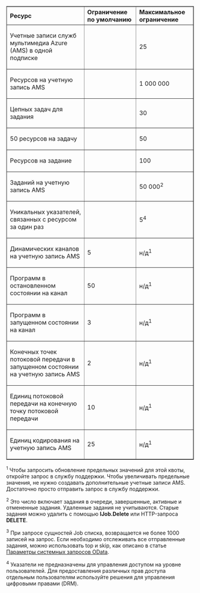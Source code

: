 <table cellspacing="0" border="1">
<tr>
   <th align="left" valign="middle">Ресурс</th>
   <th align="left" valign="middle">Ограничение по умолчанию</th>
   <th align="left" valign="middle">Максимальное ограничение</th>
</tr>
<tr>
   <td valign="middle"><p>Учетные записи служб мультимедиа Azure (AMS) в одной подписке</p></td>
   <td valign="middle"><p></p></td>
   <td valign="middle"><p>25</p></td>
</tr>
<tr>
   <td valign="middle"><p>Ресурсов на учетную запись AMS</p></td>
   <td valign="middle"><p></p></td>
   <td valign="middle"><p>1 000 000</p></td>
</tr>
<tr>
   <td valign="middle"><p>Цепных задач для задания</p></td>
   <td valign="middle"><p></p></td>
   <td valign="middle"><p>30</p></td>
</tr>
<tr>
   <td valign="middle"><p>50 ресурсов на задачу</p></td>
   <td valign="middle"><p></p></td>
   <td valign="middle"><p>50</p></td>
</tr>
<tr>
   <td valign="middle"><p>Ресурсов на задание</p></td>
   <td valign="middle"><p></p></td>
   <td valign="middle"><p>100</p></td>
</tr>
<tr>
   <td valign="middle"><p>Заданий на учетную запись AMS </p></td>
   <td valign="middle"><p></p></td>
   <td valign="middle"><p>50 000<sup>2</sup></p></td>
</tr>
<tr>
   <td valign="middle"><p>Уникальных указателей, связанных с ресурсом за один раз</p></td>
   <td valign="middle"><p></p></td>
   <td valign="middle"><p>5<sup>4</sup></p></td>
</tr>
<tr>
   <td valign="middle"><p>Динамических каналов на учетную запись AMS </p></td>
   <td valign="middle"><p>5</p></td>
   <td valign="middle"><p>н/д<sup>1</sup></p></td>
</tr>
<tr>
   <td valign="middle"><p>Программ в остановленном состоянии на канал </p></td>
   <td valign="middle"><p>50</p></td>
   <td valign="middle"><p>н/д<sup>1</sup></p></td>
</tr><tr>
   <td valign="middle"><p>Программ в запущенном состоянии на канал </p></td>
   <td valign="middle"><p>3</p></td>
   <td valign="middle"><p>н/д<sup>1</sup></p></td>
</tr><tr>
   <td valign="middle"><p>Конечных точек потоковой передачи в запущенном состоянии на учетную запись AMS</p></td>
   <td valign="middle"><p>2</p></td>
   <td valign="middle"><p>н/д<sup>1</sup></p></td>
</tr>
<tr>
   <td valign="middle"><p>Единиц потоковой передачи на конечную точку потоковой передачи </p></td>
   <td valign="middle"><p>10 </p></td>
   <td valign="middle"><p>н/д<sup>1</sup></p></td>
</tr>
<tr>
   <td valign="middle"><p>Единиц кодирования на учетную запись AMS </p></td>
   <td valign="middle"><p>25</p></td>
   <td valign="middle"><p>н/д<sup>1</sup></p></td>
</tr>
</table>

<sup>1</sup> Чтобы запросить обновление предельных значений для этой квоты, откройте запрос в службу поддержки. Чтобы увеличивать предельные значения, не нужно создавать дополнительные учетные записи AMS. Достаточно просто отправить запрос в службу поддержки.

<sup>2</sup> Это число включает задания в очереди, завершенные, активные и отмененные задания. Удаленные задания не учитываются. Старые задания можно удалить с помощью **IJob.Delete** или HTTP-запроса **DELETE**.

<sup>3</sup> При запросе сущностей Job списка, возвращается не более 1000 записей на запрос. Если необходимо отслеживать все отправленные задания, можно использовать top и skip, как описано в статье [Параметры системных запросов OData](http://msdn.microsoft.com/library/gg309461.aspx).

<sup>4</sup> Указатели не предназначены для управления доступом на уровне пользователей. Для предоставления различных прав доступа отдельным пользователям используйте решения для управления цифровыми правами (DRM).

<!---HONumber=July15_HO3-->